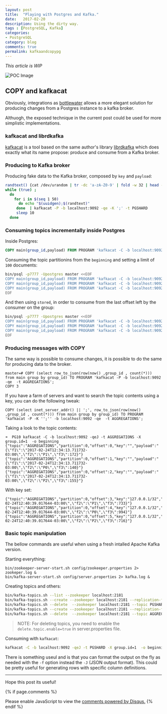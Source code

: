 ```yaml
---
layout: post
title:  "Playing with Postgres and Kafka."
date:   2017-02-20
description: Using the dirty way.
tags : [PostgreSQL, Kafka]
categories:
- PostgreSQL
category: blog
comments: true
permalink: kafkaandcopypg
---
```


*This article is WIP*

![POC Image][4]


## COPY and kafkacat

Obviously, integrations as [bottlewater][3] allows a more elegant solution for
producing changes from a Postgres instance to a kafka broker.

Althuogh, the exposed technique in the current post could be used for more
simplistic implementations.


### kafkacat and librdkafka

[kafkacat][1] is a tool based on the same author's library [librdkafka][2] which
does exactly what its name propose: produce and consume from a Kafka broker.



### Producing to Kafka broker

Producing fake data to the Kafka broker, composed by `key` and `payload`:

```sh
randtext() {cat /dev/urandom | tr -dc 'a-zA-Z0-9' | fold -w 32 | head -n 1}
while (true) ;
  do
    for i in $(seq 1 50)  
      do echo "$(uuidgen);$(randtext)"
     done  | kafkacat -P -b localhost:9092 -qe -K ';' -t PGSHARD
     sleep 10
  done
```


### Consuming topics incrementally inside Postgres


Inside Postgres:

```sql
COPY main(group_id,payload) FROM PROGRAM 'kafkacat -C -b localhost:9092 -c100 -qeJ -t PGSHARD  -X group.id=1  -o beginning  -p 0 | awk ''{print "P0\t" $0 }'' ';
```


Consuming the topic partitionins from the `beginning` and setting a limit of `100` documents:

```sh
bin/psql -p7777 -Upostgres master <<EOF
COPY main(group_id,payload) FROM PROGRAM 'kafkacat -C -b localhost:9092 -c100 -qeJ -t PGSHARD  -X group.id=1  -o beginning  -p 0 | awk ''{print "P0\t" \$0 }'' ';
COPY main(group_id,payload) FROM PROGRAM 'kafkacat -C -b localhost:9092 -c100 -qeJ -t PGSHARD  -X group.id=1  -o beginning  -p 1 | awk ''{print "P1\t" \$0 }'' ';
COPY main(group_id,payload) FROM PROGRAM 'kafkacat -C -b localhost:9092 -c100 -qeJ -t PGSHARD  -X group.id=1  -o beginning  -p 2 | awk ''{print "P2\t" \$0 }'' ';
EOF
```

And then using `stored`, in order to consume from the last offset left by the consumer on the group:

```sh
bin/psql -p7777 -Upostgres master <<EOF
COPY main(group_id,payload) FROM PROGRAM 'kafkacat -C -b localhost:9092 -c100 -qeJ -t PGSHARD  -X group.id=1  -o stored  -p 0 | awk ''{print "P0\t" \$0 }'' ';
COPY main(group_id,payload) FROM PROGRAM 'kafkacat -C -b localhost:9092 -c100 -qeJ -t PGSHARD  -X group.id=1  -o stored  -p 1 | awk ''{print "P1\t" \$0 }'' ';
COPY main(group_id,payload) FROM PROGRAM 'kafkacat -C -b localhost:9092 -c100 -qeJ -t PGSHARD  -X group.id=1  -o stored  -p 2 | awk ''{print "P2\t" \$0 }'' ';
EOF
```

### Producing messages with COPY

The same way is possible to consume changes, it is possible to do the same for producing
data to the broker.


```
master=# COPY (select row_to_json(row(now() ,group_id , count(*))) from main group by group_id) TO PROGRAM 'kafkacat -P -b localhost:9092 -qe  -t AGGREGATIONS';
COPY 3
```

If you have a farm of servers and want to search the topic contents using a key,
you can do the following tweak:

```
COPY (select inet_server_addr() || ';', row_to_json(row(now() ,group_id , count(*))) from main group by group_id) TO PROGRAM 'kafkacat -P -K '';'' -b localhost:9092 -qe  -t AGGREGATIONS';
```


Taking a look to the topic contents:


```
➜  PG10 kafkacat -C -b localhost:9092 -qeJ -t AGGREGATIONS -X group.id=1  -o beginning
{"topic":"AGGREGATIONS","partition":0,"offset":0,"key":"","payload":"{\"f1\":\"2017-02-24T12:34:13.711732-03:00\",\"f2\":\"P1\",\"f3\":172}"}
{"topic":"AGGREGATIONS","partition":0,"offset":1,"key":"","payload":"{\"f1\":\"2017-02-24T12:34:13.711732-03:00\",\"f2\":\"P0\",\"f3\":140}"}
{"topic":"AGGREGATIONS","partition":0,"offset":2,"key":"","payload":"{\"f1\":\"2017-02-24T12:34:13.711732-03:00\",\"f2\":\"P2\",\"f3\":155}"}
```

With key set:

```
{"topic":"AGGREGATIONS","partition":0,"offset":3,"key":"127.0.0.1/32","payload":"\t{\"f1\":\"2017-02-24T12:40:39.017644-03:00\",\"f2\":\"P1\",\"f3\":733}"}
{"topic":"AGGREGATIONS","partition":0,"offset":4,"key":"127.0.0.1/32","payload":"\t{\"f1\":\"2017-02-24T12:40:39.017644-03:00\",\"f2\":\"P0\",\"f3\":994}"}
{"topic":"AGGREGATIONS","partition":0,"offset":5,"key":"127.0.0.1/32","payload":"\t{\"f1\":\"2017-02-24T12:40:39.017644-03:00\",\"f2\":\"P2\",\"f3\":716}"}
```


### Basic topic manipulation

The bellow commands are useful when using a fresh intalled Apache Kafka version.

Starting everything:

```
bin/zookeeper-server-start.sh config/zookeeper.properties 2> zookeper.log &
bin/kafka-server-start.sh config/server.properties 2> kafka.log &
```

Creating topics and others:

```sh
bin/kafka-topics.sh --list --zookeeper localhost:2181
bin/kafka-topics.sh --create --zookeeper localhost:2181 --replication-factor 1 --partitions 3 --topic PGSHARD
bin/kafka-topics.sh --delete  --zookeeper localhost:2181 --topic PGSHARD
bin/kafka-topics.sh --create --zookeeper localhost:2181 --replication-factor 1 --partitions 1 --topic AGGREGATIONS
bin/kafka-topics.sh --delete  --zookeeper localhost:2181 --topic AGGREGATIONS
```

> NOTE: For deleting topics, you need to enable the `delete.topic.enable=true` in
> server.properties file.

Consuming with `kafkacat`:

```sh
kafkacat -C -b localhost:9092 -qeJ -t PGSHARD -X group.id=1  -o beginning
```

There is something useul and is that you can format the output on the fly as needed
with the `-f` option instead the `-J` (JSON output format). This could be pretty
useful for generating rows with specific column definitions.


---

Hope this post its useful!


{% if page.comments %}
<div id="disqus_thread"></div>
<script>


var disqus_config = function () {
this.page.url = {{ site.url }};  // Replace PAGE_URL with your page's canonical URL variable
this.page.identifier = {{ page.title }}; // Replace PAGE_IDENTIFIER with your page's unique identifier variable
};

(function() { // DON'T EDIT BELOW THIS LINE
var d = document, s = d.createElement('script');
s.src = '//3manuek.disqus.com/embed.js';
s.setAttribute('data-timestamp', +new Date());
(d.head || d.body).appendChild(s);
})();
</script>
<noscript>Please enable JavaScript to view the <a href="https://disqus.com/?ref_noscript">comments powered by Disqus.</a></noscript>
{% endif %}

[1]: https://github.com/edenhill/kafkacat
[2]: https://github.com/edenhill/librdkafka
[3]: https://www.confluent.io/blog/bottled-water-real-time-integration-of-postgresql-and-kafka/
[4]: http://www.3manuek.com/assets/posts/dosequis.jpg
